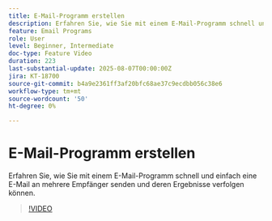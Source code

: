 ```yaml
---
title: E-Mail-Programm erstellen
description: Erfahren Sie, wie Sie mit einem E-Mail-Programm schnell und einfach eine E-Mail an mehrere Empfänger senden und deren Ergebnisse verfolgen können.
feature: Email Programs
role: User
level: Beginner, Intermediate
doc-type: Feature Video
duration: 223
last-substantial-update: 2025-08-07T00:00:00Z
jira: KT-18700
source-git-commit: b4a9e2361ff3af20bfc68ae37c9ecdbb056c38e6
workflow-type: tm+mt
source-wordcount: '50'
ht-degree: 0%

---
```



# E-Mail-Programm erstellen

Erfahren Sie, wie Sie mit einem E-Mail-Programm schnell und einfach eine E-Mail an mehrere Empfänger senden und deren Ergebnisse verfolgen können.

>[!VIDEO](https://video.tv.adobe.com/v/3470607/?learn=on&enablevpops)
